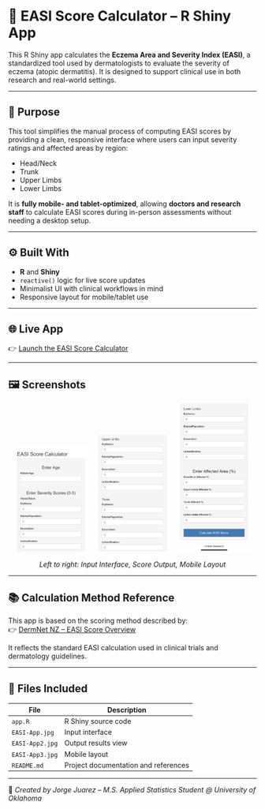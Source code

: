 # 🧴 EASI Score Calculator – R Shiny App

This R Shiny app calculates the **Eczema Area and Severity Index (EASI)**, a standardized tool used by dermatologists to evaluate the severity of eczema (atopic dermatitis). It is designed to support clinical use in both research and real-world settings.

---

## 🧠 Purpose

This tool simplifies the manual process of computing EASI scores by providing a clean, responsive interface where users can input severity ratings and affected areas by region:

- Head/Neck
- Trunk
- Upper Limbs
- Lower Limbs

It is **fully mobile- and tablet-optimized**, allowing **doctors and research staff** to calculate EASI scores during in-person assessments without needing a desktop setup.

---

## ⚙️ Built With

- **R** and **Shiny**
- `reactive()` logic for live score updates
- Minimalist UI with clinical workflows in mind
- Responsive layout for mobile/tablet use

---

## 🌐 Live App

👉 [Launch the EASI Score Calculator](https://rmsmind.shinyapps.io/easi/)

---

## 🖼 Screenshots

<p align="center">
  <img src="EASI-App.jpg" alt="Homepage" width="30%" style="margin-right: 10px;"/>
  <img src="EASI-App2.jpg" alt="Score Output" width="30%" style="margin-right: 10px;"/>
  <img src="EASI-App3.jpg" alt="Mobile View" width="30%"/>
</p>

<p align="center"><em>Left to right: Input Interface, Score Output, Mobile Layout</em></p>

---

## 📚 Calculation Method Reference

This app is based on the scoring method described by:  
👉 [DermNet NZ – EASI Score Overview](https://dermnetnz.org/topics/easi-score)

It reflects the standard EASI calculation used in clinical trials and dermatology guidelines.

---

## 📁 Files Included

| File | Description |
|------|-------------|
| `app.R` | R Shiny source code |
| `EASI-App.jpg` | Input interface |
| `EASI-App2.jpg` | Output results view |
| `EASI-App3.jpg` | Mobile layout |
| `README.md` | Project documentation and references |

---

📌 *Created by Jorge Juarez – M.S. Applied Statistics Student @ University of Oklahoma*

